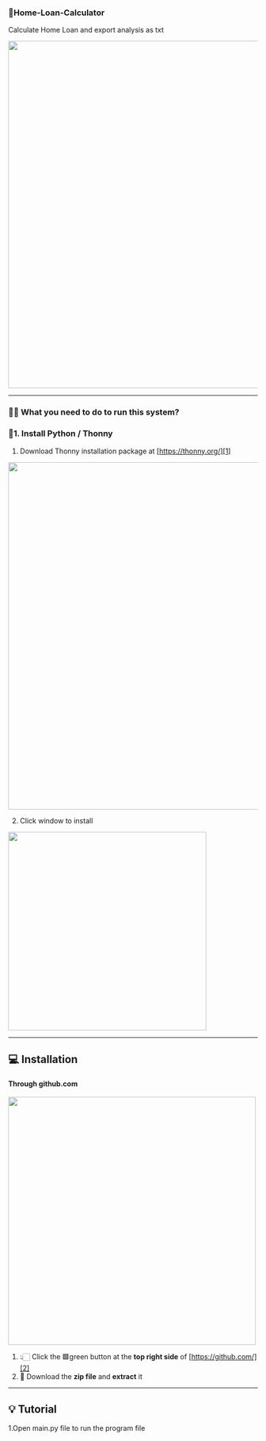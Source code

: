 ### 🏡Home-Loan-Calculator
Calculate Home Loan and export analysis as txt


<img src="https://user-images.githubusercontent.com/88296638/127813937-e621eeb5-d238-4295-bd6c-1a8b664740b8.png" width=700px>


<hr>

### 🙋‍♂️ What you need to do to run this system?
### 🐍1. Install Python / Thonny

1. Download Thonny installation package at [https://thonny.org/][1] 

<img src="https://user-images.githubusercontent.com/88296638/127815291-cdec72a2-2d36-4e64-9912-6cca6f70bce5.png" width=700px>

2. Click window to install

<img src="https://user-images.githubusercontent.com/88296638/127815451-17e33284-dce8-4e43-b7b3-4333e9c8d93d.png" width=400px>

<hr>

## 💻 Installation
#### Through github.com

<img src="https://user-images.githubusercontent.com/88296638/127816613-f6db6cf0-26fe-4259-9e26-046323d2f188.png" width=500px>

1. 👆🏻 Click the 🟩green button at the **top right side** of [https://github.com/][2]
2. 💾 Download the **zip file** and **extract** it


<hr>


## 💡 Tutorial

1.Open main.py file to run the program file
